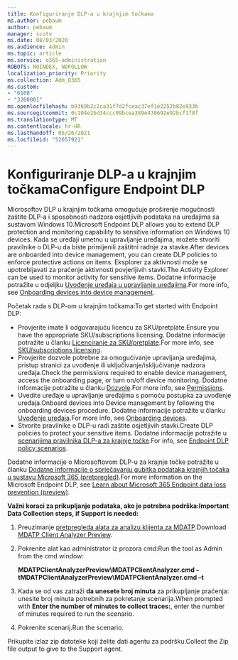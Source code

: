 ```yaml
---
title: Konfiguriranje DLP-a u krajnjim točkama
ms.author: pebaum
author: pebaum
manager: scotv
ms.date: 08/03/2020
ms.audience: Admin
ms.topic: article
ms.service: o365-administration
ROBOTS: NOINDEX, NOFOLLOW
localization_priority: Priority
ms.collection: Adm_O365
ms.custom:
- "6108"
- "3200001"
ms.openlocfilehash: b9369b2c2ca31f7d2fceac37ef1e2252b82e933b
ms.sourcegitcommit: 0c104e2bd34ccc09bcea389e470692e92bcf1f8f
ms.translationtype: MT
ms.contentlocale: hr-HR
ms.lasthandoff: 05/26/2021
ms.locfileid: "52657921"
---
```

# <a name="configure-endpoint-dlp"></a><span data-ttu-id="03baa-102">Konfiguriranje DLP-a u krajnjim točkama</span><span class="sxs-lookup"><span data-stu-id="03baa-102">Configure Endpoint DLP</span></span>

<span data-ttu-id="03baa-103">Microsoftov DLP u krajnjim točkama omogućuje proširenje mogućnosti zaštite DLP-a i sposobnosti nadzora osjetljivih podataka na uređajima sa sustavom Windows 10.</span><span class="sxs-lookup"><span data-stu-id="03baa-103">Microsoft Endpoint DLP allows you to extend DLP protection and monitoring capability to sensitive information on Windows 10 devices.</span></span> <span data-ttu-id="03baa-104">Kada se uređaji umetnu u upravljanje uređajima, možete stvoriti pravilnike o DLP-u da biste primijenili zaštitni radnje za stavke.</span><span class="sxs-lookup"><span data-stu-id="03baa-104">After devices are onboarded into device management, you can create DLP policies to enforce protective actions on items.</span></span> <span data-ttu-id="03baa-105">Eksplorer za aktivnosti može se upotrebljavati za praćenje aktivnosti povjerljivih stavki.</span><span class="sxs-lookup"><span data-stu-id="03baa-105">The Activity Explorer can be used to monitor activity for sensitive items.</span></span> <span data-ttu-id="03baa-106">Dodatne informacije potražite u odjeljku [Uvođenje uređaja u upravljanje uređajima](/microsoft-365/compliance/endpoint-dlp-getting-started#onboarding-devices-into-device-management).</span><span class="sxs-lookup"><span data-stu-id="03baa-106">For more info, see [Onboarding devices into device management](/microsoft-365/compliance/endpoint-dlp-getting-started#onboarding-devices-into-device-management).</span></span>  

<span data-ttu-id="03baa-107">Početak rada s DLP-om u krajnjim točkama:</span><span class="sxs-lookup"><span data-stu-id="03baa-107">To get started with Endpoint DLP:</span></span>

- <span data-ttu-id="03baa-108">Provjerite imate li odgovarajuću licencu za SKU/pretplate.</span><span class="sxs-lookup"><span data-stu-id="03baa-108">Ensure you have the appropriate SKU/subscriptions licensing.</span></span> <span data-ttu-id="03baa-109">Dodatne informacije potražite u članku [Licenciranje za SKU/pretplate](/microsoft-365/compliance/endpoint-dlp-getting-started#skusubscriptions-licensing).</span><span class="sxs-lookup"><span data-stu-id="03baa-109">For more info, see [SKU/subscriptions licensing](/microsoft-365/compliance/endpoint-dlp-getting-started#skusubscriptions-licensing).</span></span>
- <span data-ttu-id="03baa-110">Provjerite dozvole potrebne za omogućivanje upravljanja uređajima, pristup stranici za uvođenje ili uključivanje/isključivanje nadzora uređaja.</span><span class="sxs-lookup"><span data-stu-id="03baa-110">Check the permissions required to enable device management, access the onboarding page, or turn on/off device monitoring.</span></span> <span data-ttu-id="03baa-111">Dodatne informacije potražite u članku [Dozvole](/microsoft-365/compliance/endpoint-dlp-getting-started#permissions).</span><span class="sxs-lookup"><span data-stu-id="03baa-111">For more info, see [Permissions](/microsoft-365/compliance/endpoint-dlp-getting-started#permissions).</span></span>
- <span data-ttu-id="03baa-112">Uvedite uređaje u upravljanje uređajima s pomoću postupka za uvođenje uređaja.</span><span class="sxs-lookup"><span data-stu-id="03baa-112">Onboard devices into Device management by following the onboarding devices procedure.</span></span> <span data-ttu-id="03baa-113">Dodatne informacije potražite u članku [Uvođenje uređaja](/microsoft-365/compliance/endpoint-dlp-getting-started#onboarding-devices).</span><span class="sxs-lookup"><span data-stu-id="03baa-113">For more info, see [Onboarding devices](/microsoft-365/compliance/endpoint-dlp-getting-started#onboarding-devices).</span></span> 
- <span data-ttu-id="03baa-114">Stvorite pravilnike o DLP-u radi zaštite osjetljivih stavki.</span><span class="sxs-lookup"><span data-stu-id="03baa-114">Create DLP policies to protect your sensitive items.</span></span> <span data-ttu-id="03baa-115">Dodatne informacije potražite u [scenarijima pravilnika DLP-a za krajnje točke](/microsoft-365/compliance/endpoint-dlp-using?view=o365-worldwide#endpoint-dlp-policy-scenarios).</span><span class="sxs-lookup"><span data-stu-id="03baa-115">For info, see [Endpoint DLP policy scenarios](/microsoft-365/compliance/endpoint-dlp-using?view=o365-worldwide#endpoint-dlp-policy-scenarios).</span></span>

<span data-ttu-id="03baa-116">Dodatne informacije o Microsoftovom DLP-u za krajnje točke potražite u članku [Dodatne informacije o sprječavanju gubitka podataka krajnjih točaka u sustavu Microsoft 365 (pretpregled)](/microsoft-365/compliance/endpoint-dlp-learn-about).</span><span class="sxs-lookup"><span data-stu-id="03baa-116">For more information on the Microsoft Endpoint DLP, see [Learn about Microsoft 365 Endpoint data loss prevention (preview)](/microsoft-365/compliance/endpoint-dlp-learn-about).</span></span>

<span data-ttu-id="03baa-117">**Važni koraci za prikupljanje podataka, ako je potrebna podrška:**</span><span class="sxs-lookup"><span data-stu-id="03baa-117">**Important Data Collection steps, if Support is needed:**</span></span>

1. <span data-ttu-id="03baa-118">Preuzimanje [pretpregleda alata za analizu klijenta za MDATP](https://aka.ms/betamdatpanalyzer).</span><span class="sxs-lookup"><span data-stu-id="03baa-118">Download [MDATP Client Analyzer Preview](https://aka.ms/betamdatpanalyzer).</span></span>
1. <span data-ttu-id="03baa-119">Pokrenite alat kao administrator iz prozora cmd:</span><span class="sxs-lookup"><span data-stu-id="03baa-119">Run the tool as Admin from the cmd window:</span></span>

    <span data-ttu-id="03baa-120">**MDATPClientAnalyzerPreview\MDATPClientAnalyzer.cmd –t**</span><span class="sxs-lookup"><span data-stu-id="03baa-120">**MDATPClientAnalyzerPreview\MDATPClientAnalyzer.cmd –t**</span></span>

1. <span data-ttu-id="03baa-121">Kada se od vas zatraži **da unesete broj minuta** za prikupljanje praćenja: unesite broj minuta potrebnih za pokretanje scenarija.</span><span class="sxs-lookup"><span data-stu-id="03baa-121">When prompted with **Enter the number of minutes to collect traces:**, enter the number of minutes required to run the scenario.</span></span>
1. <span data-ttu-id="03baa-122">Pokrenite scenarij.</span><span class="sxs-lookup"><span data-stu-id="03baa-122">Run the scenario.</span></span>

<span data-ttu-id="03baa-123">Prikupite izlaz zip datoteke koji želite dati agentu za podršku.</span><span class="sxs-lookup"><span data-stu-id="03baa-123">Collect the Zip file output to give to the Support agent.</span></span>
